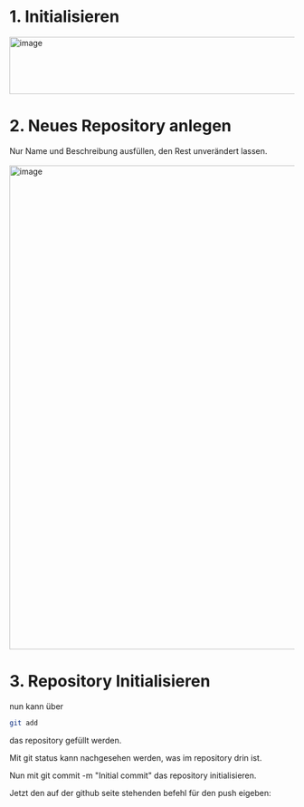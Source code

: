 # 1. Initialisieren
<img width="739" height="101" alt="image" src="https://github.com/user-attachments/assets/a7fdfee3-7cb3-457a-ab26-fef16fcf511e" />

# 2. Neues Repository anlegen
Nur Name und Beschreibung ausfüllen, den Rest unverändert lassen.
<br><br>
<img width="784" height="855" alt="image" src="https://github.com/user-attachments/assets/5d41a08f-3bbe-4813-a202-33a5bc48677e" />

# 3. Repository Initialisieren
nun kann über
```bash
git add
```
das repository gefüllt werden.

Mit
git status
kann nachgesehen werden, was im repository drin ist.

Nun mit
git commit -m "Initial commit"
das repository initialisieren.

Jetzt den auf der github seite stehenden befehl für den push eigeben:
